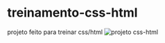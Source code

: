 # treinamento-css-html
projeto feito para treinar css/html
![projeto css-html](https://user-images.githubusercontent.com/110636549/193352616-e01b3454-8cd6-45ca-9852-daac9b5fbe6d.PNG)

